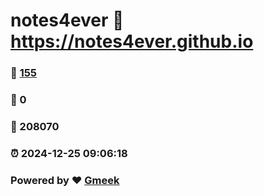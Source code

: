# notes4ever :link: https://notes4ever.github.io 
### :page_facing_up: [155](https://notes4ever.github.io/tag.html) 
### :speech_balloon: 0 
### :hibiscus: 208070 
### :alarm_clock: 2024-12-25 09:06:18 
### Powered by :heart: [Gmeek](https://github.com/Meekdai/Gmeek)
